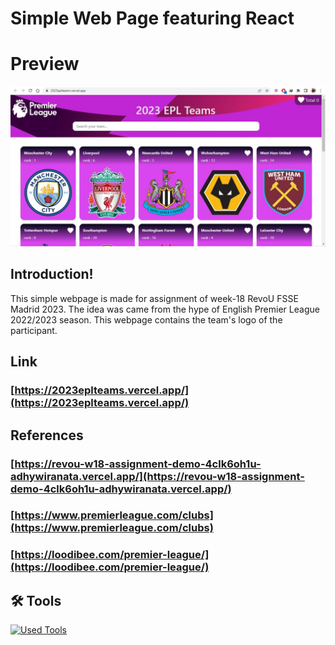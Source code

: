 # Simple Web Page featuring React

# Preview

![banner](./src/assets/preview.jpg)

## Introduction!

This simple webpage is made for assignment of week-18 RevoU FSSE Madrid 2023. The idea was came from the hype of English Premier League 2022/2023 season. This webpage contains the team's logo of the participant.

## Link

### [https://2023eplteams.vercel.app/](https://2023eplteams.vercel.app/)

## References

### [https://revou-w18-assignment-demo-4clk6oh1u-adhywiranata.vercel.app/](https://revou-w18-assignment-demo-4clk6oh1u-adhywiranata.vercel.app/)

### [https://www.premierleague.com/clubs](https://www.premierleague.com/clubs)

### [https://loodibee.com/premier-league/](https://loodibee.com/premier-league/)

## 🛠️ Tools

[![Used Tools](https://skillicons.dev/icons?i=ts,react,vite,tailwind,git,github,vercel&theme=light)](https://skillicons.dev)

